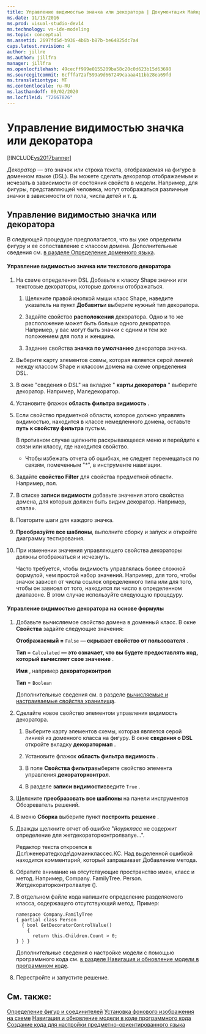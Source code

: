 ```yaml
---
title: Управление видимостью значка или декоратора | Документация Майкрософт
ms.date: 11/15/2016
ms.prod: visual-studio-dev14
ms.technology: vs-ide-modeling
ms.topic: conceptual
ms.assetid: 2697fd5d-b936-4b6b-b87b-be64825dc7a4
caps.latest.revision: 4
author: jillre
ms.author: jillfra
manager: jillfra
ms.openlocfilehash: 49cecff999e0155209ba58c20c0d623b15d63698
ms.sourcegitcommit: 6cfffa72af599a9d667249caaaa411bb28ea69fd
ms.translationtype: MT
ms.contentlocale: ru-RU
ms.lasthandoff: 09/02/2020
ms.locfileid: "72667826"
---
```

# <a name="controlling-the-visibility-of-an-icon-or-decorator"></a>Управление видимостью значка или декоратора
[!INCLUDE[vs2017banner](../includes/vs2017banner.md)]

*Декоратор* — это значок или строка текста, отображаемая на фигуре в доменном языке (DSL). Вы можете сделать декоратор отображаемым и исчезать в зависимости от состояния свойств в модели. Например, для фигуры, представляющей человека, могут отображаться различные значки в зависимости от пола, числа детей и т. д.

## <a name="controlling-the-visibility-of-an-icon-or-decorator"></a>Управление видимостью значка или декоратора
 В следующей процедуре предполагается, что вы уже определили фигуру и ее сопоставление с классом домена. Дополнительные сведения см. [в разделе Определение доменного языка](../modeling/how-to-define-a-domain-specific-language.md).

#### <a name="to-control-the-visibility-of-an-icon-or-text-decorator"></a>Управление видимостью значка или текстового декоратора

1. На схеме определения DSL Добавьте к классу Shape значки или текстовые декораторы, которые должны отображаться.

   1. Щелкните правой кнопкой мыши класс Shape, наведите указатель на пункт **Добавить**и выберите нужный тип декоратора.

   2. Задайте свойство **расположения** декоратора. Одно и то же расположение может быть больше одного декоратора. Например, у вас могут быть значки с одним и тем же положением для пола и женщина.

   3. Задание свойства **значка по умолчанию** декоратора значка.

2. Выберите карту элементов схемы, которая является серой линией между классом Shape и классом домена на схеме определения DSL.

3. В окне "сведения о DSL" на вкладке " **карты декоратора** " выберите декоратор. Например, Маледекоратор.

4. Установите флажок **область фильтра видимость** .

5. Если свойство предметной области, которое должно управлять видимостью, находится в классе немедленного домена, оставьте **путь к свойству фильтра** пустым.

    В противном случае щелкните раскрывающееся меню и перейдите к связи или классу, где находится свойство.

   - Чтобы избежать отчета об ошибках, не следует перемещаться по связям, помеченным "*", в инструменте навигации.

6. Задайте **свойство Filter** для свойства предметной области. Например, пол.

7. В списке **записи видимости** добавьте значения этого свойства домена, для которых должен быть видим декоратор. Например, «папа».

8. Повторите шаги для каждого значка.

9. **Преобразуйте все шаблоны**, выполните сборку и запуск и откройте диаграмму тестирования.

10. При изменении значения управляющего свойства декораторы должны отображаться и исчезнуть.

    Часто требуется, чтобы видимость управлялась более сложной формулой, чем простой набор значений. Например, для того, чтобы значок зависел от числа ссылок определенного типа или для того, чтобы он зависел от того, находится ли число в определенном диапазоне. В этом случае используйте следующую процедуру.

#### <a name="to-control-the-visibility-of-a-decorator-based-on-a-formula"></a>Управление видимостью декоратора на основе формулы

1. Добавьте вычисляемое свойство домена в доменный класс. В окне **Свойства** задайте следующие значения:

     **Отображаемый =** `False` **— скрывает свойство от пользователя** .    

     **Тип =** `Calculated` **— это означает, что вы будете предоставлять код, который вычисляет свое значение** .    

     **Имя** , например **декораторконтрол**

     **Тип** = `Boolean`

     Дополнительные сведения см. в разделе [вычисляемые и настраиваемые свойства хранилища](../modeling/calculated-and-custom-storage-properties.md).

2. Сделайте новое свойство элементом управления видимость декоратора.

    1. Выберите карту элементов схемы, которая является серой линией из доменного класса на фигуру. В окне **сведения о DSL** откройте вкладку **декоратормап** .

    2. Установите флажок **область фильтра видимость** .

    3. В поле **Свойства фильтра**выберите свойство элемента управления **декораторконтрол**.

    4. В разделе **записи видимости**введите `True` .

3. Щелкните **преобразовать все шаблоны** на панели инструментов Обозреватель решений.

4. В меню **Сборка** выберите пункт **построить решение** .

5. Дважды щелкните отчет об ошибке "*йоуркласс* не содержит определение для жетдекораторконтролвалуе...".

     Редактор текста откроется в Дсл\женератедкоде\домаинклассес.КС. Над выделенной ошибкой находится комментарий, который запрашивает Добавление метода.

6. Обратите внимание на отсутствующие пространство имен, класс и метод.  Например, Company. FamilyTree. Person. Жетдекораторконтролвалуе ().

7. В отдельном файле кода напишите определение разделяемого класса, содержащего отсутствующий метод. Пример:

    ```
    namespace Company.FamilyTree
    { partial class Person
      { bool GetDecoratorControlValue()
        {
          return this.Children.Count > 0;
    } } }
    ```

     Дополнительные сведения о настройке модели с помощью программного кода см. [в разделе Навигация и обновление модели в программном коде](../modeling/navigating-and-updating-a-model-in-program-code.md).

8. Перестройте и запустите решение.

## <a name="see-also"></a>См. также:
 [Определение фигур и соединителей](../modeling/defining-shapes-and-connectors.md) [Установка фонового изображения на схеме](../modeling/setting-a-background-image-on-a-diagram.md) [Навигация и обновление модели в коде программного кода](../modeling/navigating-and-updating-a-model-in-program-code.md) [Создание кода для настройки предметно-ориентированного языка](../modeling/writing-code-to-customise-a-domain-specific-language.md)
